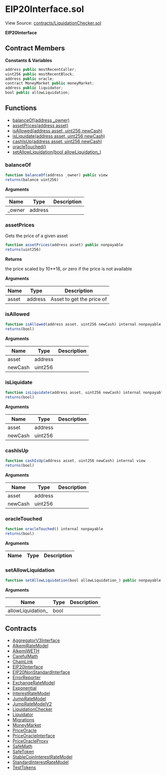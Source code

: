 # EIP20Interface.sol

View Source: [contracts/LiquidationChecker.sol](../contracts/LiquidationChecker.sol)

**EIP20Interface**

## Contract Members
**Constants & Variables**

```js
address public mostRecentCaller;
uint256 public mostRecentBlock;
address public oracle;
contract MoneyMarket public moneyMarket;
address public liquidator;
bool public allowLiquidation;

```

## Functions

- [balanceOf(address _owner)](#balanceof)
- [assetPrices(address asset)](#assetprices)
- [isAllowed(address asset, uint256 newCash)](#isallowed)
- [isLiquidate(address asset, uint256 newCash)](#isliquidate)
- [cashIsUp(address asset, uint256 newCash)](#cashisup)
- [oracleTouched()](#oracletouched)
- [setAllowLiquidation(bool allowLiquidation_)](#setallowliquidation)

### balanceOf

```js
function balanceOf(address _owner) public view
returns(balance uint256)
```

**Arguments**

| Name        | Type           | Description  |
| ------------- |------------- | -----|
| _owner | address |  | 

### assetPrices

Gets the price of a given asset

```js
function assetPrices(address asset) public nonpayable
returns(uint256)
```

**Returns**

the price scaled by 10**18, or zero if the price is not available

**Arguments**

| Name        | Type           | Description  |
| ------------- |------------- | -----|
| asset | address | Asset to get the price of | 

### isAllowed

```js
function isAllowed(address asset, uint256 newCash) internal nonpayable
returns(bool)
```

**Arguments**

| Name        | Type           | Description  |
| ------------- |------------- | -----|
| asset | address |  | 
| newCash | uint256 |  | 

### isLiquidate

```js
function isLiquidate(address asset, uint256 newCash) internal nonpayable
returns(bool)
```

**Arguments**

| Name        | Type           | Description  |
| ------------- |------------- | -----|
| asset | address |  | 
| newCash | uint256 |  | 

### cashIsUp

```js
function cashIsUp(address asset, uint256 newCash) internal view
returns(bool)
```

**Arguments**

| Name        | Type           | Description  |
| ------------- |------------- | -----|
| asset | address |  | 
| newCash | uint256 |  | 

### oracleTouched

```js
function oracleTouched() internal nonpayable
returns(bool)
```

**Arguments**

| Name        | Type           | Description  |
| ------------- |------------- | -----|

### setAllowLiquidation

```js
function setAllowLiquidation(bool allowLiquidation_) public nonpayable
```

**Arguments**

| Name        | Type           | Description  |
| ------------- |------------- | -----|
| allowLiquidation_ | bool |  | 

## Contracts

* [AggregatorV3Interface](AggregatorV3Interface.md)
* [AlkemiRateModel](AlkemiRateModel.md)
* [AlkemiWETH](AlkemiWETH.md)
* [CarefulMath](CarefulMath.md)
* [ChainLink](ChainLink.md)
* [EIP20Interface](EIP20Interface.md)
* [EIP20NonStandardInterface](EIP20NonStandardInterface.md)
* [ErrorReporter](ErrorReporter.md)
* [ExchangeRateModel](ExchangeRateModel.md)
* [Exponential](Exponential.md)
* [InterestRateModel](InterestRateModel.md)
* [JumpRateModel](JumpRateModel.md)
* [JumpRateModelV2](JumpRateModelV2.md)
* [LiquidationChecker](LiquidationChecker.md)
* [Liquidator](Liquidator.md)
* [Migrations](Migrations.md)
* [MoneyMarket](MoneyMarket.md)
* [PriceOracle](PriceOracle.md)
* [PriceOracleInterface](PriceOracleInterface.md)
* [PriceOracleProxy](PriceOracleProxy.md)
* [SafeMath](SafeMath.md)
* [SafeToken](SafeToken.md)
* [StableCoinInterestRateModel](StableCoinInterestRateModel.md)
* [StandardInterestRateModel](StandardInterestRateModel.md)
* [TestTokens](TestTokens.md)
